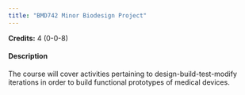 ```yaml
---
title: "BMD742 Minor Biodesign Project"
---
```

**Credits:** 4 (0-0-8)

#### Description
The course will cover activities pertaining to design-build-test-modify iterations in order to build functional prototypes of medical devices.